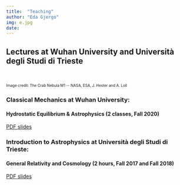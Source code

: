 ```yaml
---
title:  "Teaching"
author: "Eda Gjergo"
img: e.jpg
date: 
---
```


## Lectures at Wuhan University and Università degli Studi di Trieste
&nbsp; &nbsp; &nbsp; &nbsp; &nbsp; &nbsp; &nbsp; &nbsp; &nbsp; &nbsp; &nbsp; &nbsp;
 

<font size="1"> Image credit:  The Crab Nebula M1 -- NASA, ESA, J. Hester and A. Loll</font>

### Classical Mechanics at Wuhan University: 
#### Hydrostatic Equilibrium & Astrophysics (2 classes, Fall 2020)

[PDF slides](docs/Print_CM-Astro_Fall2020_pt1_small.pdf)


### Introduction to Astrophysics at Università degli Studi di Trieste:
#### General Relativity and Cosmology (2 hours, Fall 2017 and Fall 2018)

[PDF slides](docs/MatteucciClassPres.pdf)

